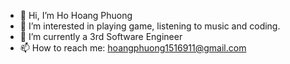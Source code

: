 - 👋 Hi, I’m Ho Hoang Phuong
- 👀 I’m interested in playing game, listening to music and coding.
- 🌱 I’m currently a 3rd Software Engineer
- 📫 How to reach me: hoangphuong1516911@gmail.com

<!---
HoangPhuong-Timothee/HoangPhuong-Timothee is a ✨ special ✨ repository because its `README.md` (this file) appears on your GitHub profile.
You can click the Preview link to take a look at your changes.
--->
